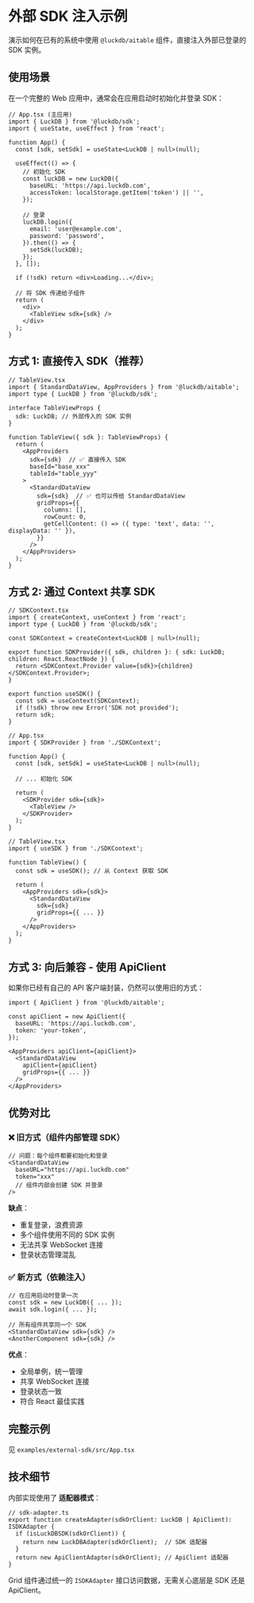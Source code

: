 # 外部 SDK 注入示例

演示如何在已有的系统中使用 `@luckdb/aitable` 组件，直接注入外部已登录的 SDK 实例。

## 使用场景

在一个完整的 Web 应用中，通常会在应用启动时初始化并登录 SDK：

```tsx
// App.tsx (主应用)
import { LuckDB } from '@luckdb/sdk';
import { useState, useEffect } from 'react';

function App() {
  const [sdk, setSdk] = useState<LuckDB | null>(null);

  useEffect(() => {
    // 初始化 SDK
    const luckDB = new LuckDB({
      baseURL: 'https://api.luckdb.com',
      accessToken: localStorage.getItem('token') || '',
    });

    // 登录
    luckDB.login({
      email: 'user@example.com',
      password: 'password',
    }).then(() => {
      setSdk(luckDB);
    });
  }, []);

  if (!sdk) return <div>Loading...</div>;

  // 将 SDK 传递给子组件
  return (
    <div>
      <TableView sdk={sdk} />
    </div>
  );
}
```

## 方式 1: 直接传入 SDK（推荐）

```tsx
// TableView.tsx
import { StandardDataView, AppProviders } from '@luckdb/aitable';
import type { LuckDB } from '@luckdb/sdk';

interface TableViewProps {
  sdk: LuckDB; // 外部传入的 SDK 实例
}

function TableView({ sdk }: TableViewProps) {
  return (
    <AppProviders
      sdk={sdk}  // ✅ 直接传入 SDK
      baseId="base_xxx"
      tableId="table_yyy"
    >
      <StandardDataView
        sdk={sdk}  // ✅ 也可以传给 StandardDataView
        gridProps={{
          columns: [],
          rowCount: 0,
          getCellContent: () => ({ type: 'text', data: '', displayData: '' }),
        }}
      />
    </AppProviders>
  );
}
```

## 方式 2: 通过 Context 共享 SDK

```tsx
// SDKContext.tsx
import { createContext, useContext } from 'react';
import type { LuckDB } from '@luckdb/sdk';

const SDKContext = createContext<LuckDB | null>(null);

export function SDKProvider({ sdk, children }: { sdk: LuckDB; children: React.ReactNode }) {
  return <SDKContext.Provider value={sdk}>{children}</SDKContext.Provider>;
}

export function useSDK() {
  const sdk = useContext(SDKContext);
  if (!sdk) throw new Error('SDK not provided');
  return sdk;
}

// App.tsx
import { SDKProvider } from './SDKContext';

function App() {
  const [sdk, setSdk] = useState<LuckDB | null>(null);
  
  // ... 初始化 SDK
  
  return (
    <SDKProvider sdk={sdk}>
      <TableView />
    </SDKProvider>
  );
}

// TableView.tsx
import { useSDK } from './SDKContext';

function TableView() {
  const sdk = useSDK(); // 从 Context 获取 SDK
  
  return (
    <AppProviders sdk={sdk}>
      <StandardDataView
        sdk={sdk}
        gridProps={{ ... }}
      />
    </AppProviders>
  );
}
```

## 方式 3: 向后兼容 - 使用 ApiClient

如果你已经有自己的 API 客户端封装，仍然可以使用旧的方式：

```tsx
import { ApiClient } from '@luckdb/aitable';

const apiClient = new ApiClient({
  baseURL: 'https://api.luckdb.com',
  token: 'your-token',
});

<AppProviders apiClient={apiClient}>
  <StandardDataView
    apiClient={apiClient}
    gridProps={{ ... }}
  />
</AppProviders>
```

## 优势对比

### ❌ 旧方式（组件内部管理 SDK）

```tsx
// 问题：每个组件都要初始化和登录
<StandardDataView
  baseURL="https://api.luckdb.com"
  token="xxx"
  // 组件内部会创建 SDK 并登录
/>
```

**缺点**：
- 重复登录，浪费资源
- 多个组件使用不同的 SDK 实例
- 无法共享 WebSocket 连接
- 登录状态管理混乱

### ✅ 新方式（依赖注入）

```tsx
// 在应用启动时登录一次
const sdk = new LuckDB({ ... });
await sdk.login({ ... });

// 所有组件共享同一个 SDK
<StandardDataView sdk={sdk} />
<AnotherComponent sdk={sdk} />
```

**优点**：
- 全局单例，统一管理
- 共享 WebSocket 连接
- 登录状态一致
- 符合 React 最佳实践

## 完整示例

见 `examples/external-sdk/src/App.tsx`

## 技术细节

内部实现使用了 **适配器模式**：

```tsx
// sdk-adapter.ts
export function createAdapter(sdkOrClient: LuckDB | ApiClient): ISDKAdapter {
  if (isLuckDBSDK(sdkOrClient)) {
    return new LuckDBAdapter(sdkOrClient);  // SDK 适配器
  }
  return new ApiClientAdapter(sdkOrClient); // ApiClient 适配器
}
```

Grid 组件通过统一的 `ISDKAdapter` 接口访问数据，无需关心底层是 SDK 还是 ApiClient。


